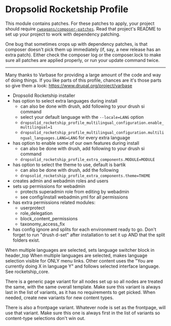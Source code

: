 # Dropsolid Rocketship Profile

This module contains patches. For these patches to apply, your project
should require [`cweagans/composer-patches`](https://github.com/cweagans/composer-patches).
Read that project's README to set up your project to work with dependency 
patching.

One bug that sometimes crops up with dependency patches, is that composer
doesn't pick them up immediately (if, say, a new release has an extra patch).
Either check the composer log or the composer.lock to make sure all patches
are applied properly, or run your update command twice.

-------

Many thanks to Varbase for providing a large amount of the code and way of
doing things. If you like parts of this profile, chances are it's those parts
so give them a look: https://www.drupal.org/project/varbase

- Dropsolid Rocketship installer
- has option to select extra languages during install
    - can also be done with drush, add following to your drush si command
    - select your default language with the `--locale=LANG` option
    - `dropsolid_rocketship_profile_multilingual_configuration.enable_multilingual=1`
    - `dropsolid_rocketship_profile_multilingual_configuration.multilingual_languages.LANG=LANG`
    for every extra language
- has option to enable some of our own features during install
    - can also be done with drush, add following to your drush si command
    - `dropsolid_rocketship_profile_extra_components.MODULE=MODULE`
- has option to select the theme to use, default is bartik
    - can also be done with drush, add the following
    - `dropsolid_rocketship_profile_extra_components.theme=THEME`
- creates admin and webadmin roles and users
- sets up permissions for webadmin
    - protects superadmin role from editing by webadmin
    - see config/install webadmin.yml for all permissions
- has extra permissions related modules:
    - userprotect
    - role_delegation
    - block_content_permissions
    - taxonomy_access_fix
- has config ignore and splits for each environment ready to go. Don't forget
 to run "drush d-set" after installation to set it up AND that the split 
 folders exist.

When multiple languages are selected, sets language switcher block in header_top
When multiple languages are selected, makes language selection visible for 
ONLY menu links. Other content uses the "You are currently doing X in 
language Y" and follows selected interface language. See rocketship_core.

There is a generic page variant for all nodes set up so all nodes are treated
 the same, with the same overall template. Make sure this variant is always 
 last in the list of variants, as it has no requirements to get picked. When 
 needed, create new variants for new content types.

There is also a frontpage variant. Whatever node is set as the frontpage, 
will use that variant. Make sure this one is always first in the list of 
variants so content-type selections don't win out.
